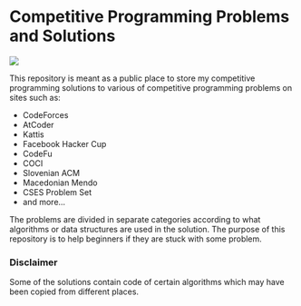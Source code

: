# Competitive Programming Problems and Solutions

![](https://img.shields.io/static/v1?label=Solutions&message=930&color=brightgreen)

This repository is meant as a public place to store my competitive programming solutions to various of competitive programming problems on sites such as:
 - CodeForces
 - AtCoder
 - Kattis
 - Facebook Hacker Cup
 - CodeFu
 - COCI
 - Slovenian ACM
 - Macedonian Mendo
 - CSES Problem Set
 - and more...

The problems are divided in separate categories according to what algorithms or data structures are used in the solution. The purpose of this repository is to help beginners if they are stuck with some problem.

### Disclaimer

Some of the solutions contain code of certain algorithms which may have been copied from different places.
